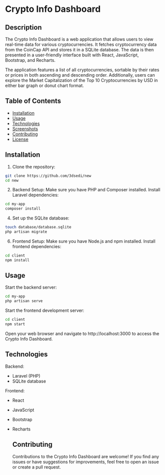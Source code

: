 # Crypto Info Dashboard

## Description

The Crypto Info Dashboard is a web application that allows users to view real-time data for various cryptocurrencies. It fetches cryptocurrency data from the CoinCap API and stores it in a SQLite database. The data is then presented in a user-friendly interface built with React, JavaScript, Bootstrap, and Recharts.

The application features a list of all cryptocurrencies, sortable by their rates or prices in both ascending and descending order. Additionally, users can explore the Market Capitalization of the Top 10 Cryptocurrencies by USD in either bar graph or donut chart format.

## Table of Contents

- [Installation](#installation)
- [Usage](#usage)
- [Technologies](#technologies)
- [Screenshots](#screenshots)
- [Contributing](#contributing)
- [License](#license)

## Installation

1. Clone the repository:
```bash
git clone https://github.com/3dsedi/new
cd new
```


2. Backend Setup:
Make sure you have PHP and Composer installed.
Install Laravel dependencies:
```bash
cd my-app
composer install
```

4. Set up the SQLite database:
```bash
touch database/database.sqlite
php artisan migrate
```

6. Frontend Setup:
Make sure you have Node.js and npm installed.
Install frontend dependencies:
```bash
cd client
npm install
```
## Usage
Start the backend server:
```bash
cd my-app
php artisan serve
```
Start the frontend development server:
```bash
cd client
npm start
```
Open your web browser and navigate to http://localhost:3000 to access the  Crypto Info Dashboard.

## Technologies
Backend:  

- Laravel (PHP)
- SQLite database
  
Frontend:

- React
- JavaScript
- Bootstrap
- Recharts

  ## Contributing
   Contributions to the Crypto Info Dashboard are welcome! If you find any issues or have suggestions
   for improvements, feel free to open an issue or create a pull request.
  



